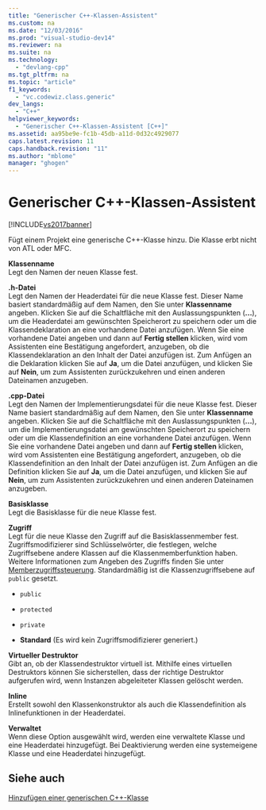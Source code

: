```yaml
---
title: "Generischer C++-Klassen-Assistent"
ms.custom: na
ms.date: "12/03/2016"
ms.prod: "visual-studio-dev14"
ms.reviewer: na
ms.suite: na
ms.technology: 
  - "devlang-cpp"
ms.tgt_pltfrm: na
ms.topic: "article"
f1_keywords: 
  - "vc.codewiz.class.generic"
dev_langs: 
  - "C++"
helpviewer_keywords: 
  - "Generischer C++-Klassen-Assistent [C++]"
ms.assetid: aa95be9e-fc1b-45db-a11d-0d32c4929077
caps.latest.revision: 11
caps.handback.revision: "11"
ms.author: "mblome"
manager: "ghogen"
---
```

# Generischer C++-Klassen-Assistent
[!INCLUDE[vs2017banner](../assembler/inline/includes/vs2017banner.md)]

Fügt einem Projekt eine generische C\+\+\-Klasse hinzu.  Die Klasse erbt nicht von ATL oder MFC.  
  
 **Klassenname**  
 Legt den Namen der neuen Klasse fest.  
  
 **.h\-Datei**  
 Legt den Namen der Headerdatei für die neue Klasse fest.  Dieser Name basiert standardmäßig auf dem Namen, den Sie unter **Klassenname** angeben.  Klicken Sie auf die Schaltfläche mit den Auslassungspunkten \(**...**\), um die Headerdatei am gewünschten Speicherort zu speichern oder um die Klassendeklaration an eine vorhandene Datei anzufügen.  Wenn Sie eine vorhandene Datei angeben und dann auf **Fertig stellen** klicken, wird vom Assistenten eine Bestätigung angefordert, anzugeben, ob die Klassendeklaration an den Inhalt der Datei anzufügen ist.  Zum Anfügen an die Deklaration klicken Sie auf **Ja**, um die Datei anzufügen, und klicken Sie auf **Nein**, um zum Assistenten zurückzukehren und einen anderen Dateinamen anzugeben.  
  
 **.cpp\-Datei**  
 Legt den Namen der Implementierungsdatei für die neue Klasse fest.  Dieser Name basiert standardmäßig auf dem Namen, den Sie unter **Klassenname** angeben.  Klicken Sie auf die Schaltfläche mit den Auslassungspunkten \(**...**\), um die Implementierungsdatei am gewünschten Speicherort zu speichern oder um die Klassendefinition an eine vorhandene Datei anzufügen.  Wenn Sie eine vorhandene Datei angeben und dann auf **Fertig stellen** klicken, wird vom Assistenten eine Bestätigung angefordert, anzugeben, ob die Klassendefinition an den Inhalt der Datei anzufügen ist.  Zum Anfügen an die Definition klicken Sie auf **Ja**, um die Datei anzufügen, und klicken Sie auf **Nein**, um zum Assistenten zurückzukehren und einen anderen Dateinamen anzugeben.  
  
 **Basisklasse**  
 Legt die Basisklasse für die neue Klasse fest.  
  
 **Zugriff**  
 Legt für die neue Klasse den Zugriff auf die Basisklassenmember fest.  Zugriffsmodifizierer sind Schlüsselwörter, die festlegen, welche Zugriffsebene andere Klassen auf die Klassenmemberfunktion haben.  Weitere Informationen zum Angeben des Zugriffs finden Sie unter [Memberzugriffssteuerung](../cpp/member-access-control-cpp.md).  Standardmäßig ist die Klassenzugriffsebene auf `public` gesetzt.  
  
-   `public`  
  
-   `protected`  
  
-   `private`  
  
-   **Standard** \(Es wird kein Zugriffsmodifizierer generiert.\)  
  
 **Virtueller Destruktor**  
 Gibt an, ob der Klassendestruktor virtuell ist.  Mithilfe eines virtuellen Destruktors können Sie sicherstellen, dass der richtige Destruktor aufgerufen wird, wenn Instanzen abgeleiteter Klassen gelöscht werden.  
  
 **Inline**  
 Erstellt sowohl den Klassenkonstruktor als auch die Klassendefinition als Inlinefunktionen in der Headerdatei.  
  
 **Verwaltet**  
 Wenn diese Option ausgewählt wird, werden eine verwaltete Klasse und eine Headerdatei hinzugefügt.  Bei Deaktivierung werden eine systemeigene Klasse und eine Headerdatei hinzugefügt.  
  
## Siehe auch  
 [Hinzufügen einer generischen C\+\+\-Klasse](../ide/adding-a-generic-cpp-class.md)